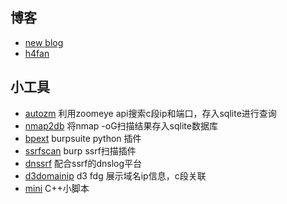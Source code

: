 ## 博客
* [new blog](https://blog.tcp.im)
* [h4fan](https://h4fan.github.io)
## 小工具
* [autozm](https://github.com/h4fan/autozm) 利用zoomeye api搜索c段ip和端口，存入sqlite进行查询
* [nmap2db](https://github.com/h4fan/nmap2db) 将nmap -oG扫描结果存入sqlite数据库
* [bpext](https://github.com/h4fan/bpext) burpsuite python 插件
* [ssrfscan](https://github.com/h4fan/ssrfscan) burp ssrf扫描插件
* [dnssrf](https://github.com/h4fan/dnssrf) 配合ssrf的dnslog平台
* [d3domainip](https://github.com/h4fan/d3domainip) d3 fdg 展示域名ip信息，c段关联
* [mini](https://github.com/sectcp/mini) C++小脚本

<!--
**h4fan/h4fan** is a ✨ _special_ ✨ repository because its `README.md` (this file) appears on your GitHub profile.

Here are some ideas to get you started:

- 🔭 I’m currently working on ...
- 🌱 I’m currently learning ...
- 👯 I’m looking to collaborate on ...
- 🤔 I’m looking for help with ...
- 💬 Ask me about ...
- 📫 How to reach me: ...
- 😄 Pronouns: ...
- ⚡ Fun fact: ...
-->
